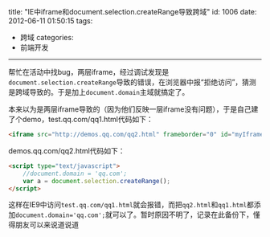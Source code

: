 title: "IE中iframe和document.selection.createRange导致跨域"
id: 1006
date: 2012-06-11 01:50:15
tags:
- 跨域
categories:
- 前端开发
---

帮忙在活动中找bug，两层iframe，经过调试发现是`document.selection.createRange`导致的错误，在浏览器中报“拒绝访问”，猜测是跨域导致的。于是加上`document.domain`主域就搞定了。

本来以为是两层iframe导致的（因为他们反映一层iframe没有问题），于是自己建了个demo，test.qq.com/qq1.html代码如下：

```html
<iframe src="http://demos.qq.com/qq2.html" frameborder="0" id="myIframe"></iframe>
```
demos.qq.com/qq2.html代码如下：

```html
<script type="text/javascript">
    //document.domain = 'qq.com';
    var a = document.selection.createRange();
</script>
```

这样在IE9中访问`test.qq.com/qq1.html`就会报错，而把`qq2.html`和`qq1.html`都添加`document.domain='qq.com';`就可以了。暂时原因不明了，记录在此备份下，懂得朋友可以来说道说道
